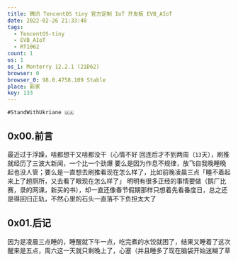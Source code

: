 ```yaml
---
title: 腾讯 TencentOS tiny 官方定制 IoT 开发板 EVB_AIoT
date: 2022-02-26 21:33:48
tags:
  - TencentOS-tiny
  - EVB_AIoT
  - RT1062
count: 1
os: 1
os_1: Monterry 12.2.1 (21D62)
browser: 0
browser_0: 98.0.4758.109 Stable
place: 新家
key: 133
---
```

    #StandWithUkriane 🇺🇦
<!-- more -->
## 0x00.前言
最近过于浮躁，啥都想干又啥都没干（心情不好
回连后才不到两周（`13`天），刷推就经历了三波大新闻，一个比一个劲爆
要么是因为作息不规律，放飞自我晚睡晚起也没人管；要么是一直想去刷推看现在怎么样了，比如前晚凌晨三点「睡不着起来上了趟厕所，又去看了眼现在怎么样了」
明明有很多正经的事情要做（鹅厂比赛，录的网课，新买的书），却一直还像春节假期那样只想着先看番度日，总之还是得回归正轨，不然心里的石头一直落不下负担太大了

## 0x01.后记
因为是凌晨三点睡的，睡醒就下午一点，吃完煮的水饺就困了，结果又睡着了这次醒来是五点，周六这一天就只剩晚上了，心塞（并且睡多了现在脑袋开始迷糊了草
